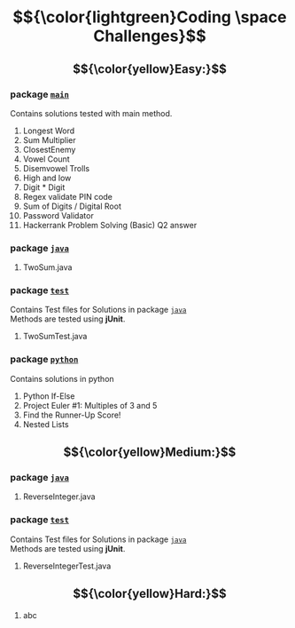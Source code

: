 # $${\color{lightgreen}Coding \space Challenges}$$

## $${\color{yellow}Easy:}$$

### package [`main`](easy/main)
Contains solutions tested with main method. 
1. Longest Word
2. Sum Multiplier
3. ClosestEnemy
4. Vowel Count
5. Disemvowel Trolls
6. High and low 
7. Digit * Digit
8. Regex validate PIN code
9. Sum of Digits / Digital Root
10. Password Validator
11. Hackerrank Problem Solving (Basic) Q2 answer

### package [`java`](easy/java)
1. TwoSum.java

### package [`test`](easy/test)
Contains Test files for Solutions in package [`java`](easy/java) <br>
Methods are tested using **jUnit**. 
1. TwoSumTest.java

### package [`python`](easy/python)
Contains solutions in python
1. Python If-Else
2. Project Euler #1: Multiples of 3 and 5
3. Find the Runner-Up Score!
4. Nested Lists

## $${\color{yellow}Medium:}$$

### package [`java`](easy/java)
1. ReverseInteger.java

### package [`test`](easy/test)
Contains Test files for Solutions in package [`java`](easy/java) <br>
Methods are tested using **jUnit**. 
1. ReverseIntegerTest.java



## $${\color{yellow}Hard:}$$

1. abc
